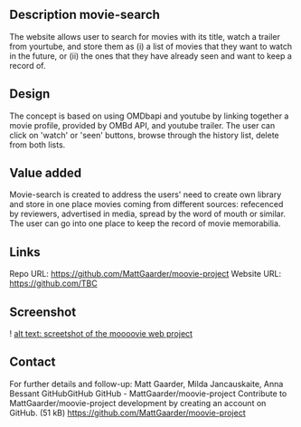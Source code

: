 ## Description movie-search
The website allows user to search for movies with its title, watch a trailer from yourtube, and store them as (i) a list of movies that they want to watch in the future, or (ii) the ones that they have already seen and want to keep a record of.

## Design
The concept is based on using OMDbapi and youtube by linking together a movie profile, provided by OMBd API, and youtube trailer. The user can click on 'watch' or 'seen' buttons, browse through the history list, delete from both lists.

## Value added
Movie-search is created to address the users' need to create own library and store in one place movies coming from different sources: refecenced by reviewers, advertised in media, spread by the word of mouth or similar. The user can go into one place to keep the record of movie memorabilia.

## Links
Repo URL: https://github.com/MattGaarder/moovie-project
Website URL: https://github.com/TBC

## Screenshot
! [alt text: screetshot of the moooovie web project](./assets/Screenshot_TBC.jpeg)

## Contact
For further details and follow-up: Matt Gaarder, Milda Jancauskaite, Anna Bessant
GitHubGitHub
GitHub - MattGaarder/moovie-project
Contribute to MattGaarder/moovie-project development by creating an account on GitHub. (51 kB)
https://github.com/MattGaarder/moovie-project










